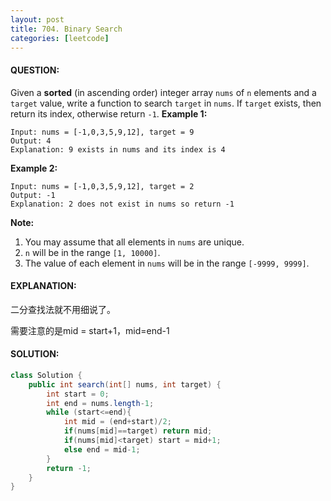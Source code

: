 ```yaml
---
layout: post
title: 704. Binary Search
categories: [leetcode]
---
```


#### QUESTION:

Given a **sorted** (in ascending order) integer array `nums` of `n` elements and a `target` value, write a function to search `target` in `nums`. If `target` exists, then return its index, otherwise return `-1`.
**Example 1:**

```
Input: nums = [-1,0,3,5,9,12], target = 9
Output: 4
Explanation: 9 exists in nums and its index is 4
```

**Example 2:**

```
Input: nums = [-1,0,3,5,9,12], target = 2
Output: -1
Explanation: 2 does not exist in nums so return -1
```

**Note:**

1. You may assume that all elements in `nums` are unique.
2. `n` will be in the range `[1, 10000]`.
3. The value of each element in `nums` will be in the range `[-9999, 9999]`.

#### EXPLANATION:

二分查找法就不用细说了。

需要注意的是mid = start+1，mid=end-1

#### SOLUTION:

```java
class Solution {
    public int search(int[] nums, int target) {
        int start = 0;
        int end = nums.length-1;
        while (start<=end){
            int mid = (end+start)/2;
            if(nums[mid]==target) return mid;
            if(nums[mid]<target) start = mid+1;
            else end = mid-1;
        }
        return -1;
    }
}
```


